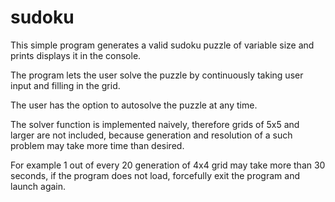 # sudoku
This simple program generates a valid sudoku puzzle of variable size and prints displays it in the console.

The program lets the user solve the puzzle by continuously taking user input and filling in the grid.

The user has the option to autosolve the puzzle at any time.

The solver function is implemented naively, therefore grids of 5x5 and larger are not included, because generation and resolution of a such problem may take more time than desired.

For example 1 out of every 20 generation of 4x4 grid may take more than 30 seconds, if the program does not load, forcefully exit the program and launch again.

